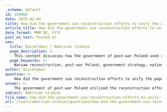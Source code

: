 ```yaml
---
_schema: default
id: 169068
date: 2025-02-04
title: How did the government use reconstruction efforts to unify the populace in post-war Warsaw?
article_title: How did the government use reconstruction efforts to unify the populace in post-war Warsaw?
date_format: MMM DD, YYYY
post_on_text: Posted on
seo:
  title: QuickTakes | American studies
  page_description: >-
    This content discusses how the government of post-war Poland used reconstruction efforts in Warsaw to unify the populace through symbolic rebuilding, propaganda, centralized planning, cultural initiatives, and the adoption of socialist architectural styles.
  page_keywords: >-
    Warsaw reconstruction, post-war Poland, government strategy, national identity, cultural heritage, propaganda, socialist realism, urban planning, community building, architectural ideology
author: QuickTakes
question: >-
    How did the government use reconstruction efforts to unify the populace in post-war Warsaw?
answer: >-
    The government of post-war Poland utilized the reconstruction efforts in Warsaw as a means to unify the populace through several strategic approaches that intertwined ideological, cultural, and social elements. Here are the key ways in which this was achieved:\n\n1. **Symbolic Rebuilding**: The reconstruction of Warsaw was not merely a physical endeavor; it was a symbolic act aimed at restoring Polish national identity and cultural heritage. By focusing on the restoration of historic sites, such as the Old Town, the government sought to evoke a sense of pride and continuity among the citizens. This act of rebuilding was framed as a collective effort, reinforcing the idea that the populace was actively participating in the revival of their city and nation.\n\n2. **Propaganda and Ideological Messaging**: The Communist regime effectively used propaganda to promote the narrative of resilience and unity among the Varsovians. The image of heroic citizens working together to rebuild their city was widely disseminated through art, literature, and public speeches. This portrayal served to legitimize the government’s authority and foster a sense of shared purpose among the people, aligning their efforts with the ideological goals of socialism.\n\n3. **Centralized Urban Planning**: The command economy allowed the government to exert control over urban planning and development. This centralized approach facilitated large-scale reconstruction projects that prioritized housing for workers and public infrastructure. By providing essential services and amenities, the government aimed to improve the quality of life for residents, thereby fostering a sense of community and belonging.\n\n4. **Cultural and Social Revitalization**: The reconstruction efforts were accompanied by initiatives aimed at social and economic revitalization. The influx of returning residents demonstrated the resilience of the Varsovians, and the government capitalized on this by promoting cultural events and public gatherings that celebrated the city’s recovery. These activities helped to strengthen social bonds and create a shared identity among the populace.\n\n5. **Architectural Ideology**: The adoption of Socialist Realism in architecture during the reconstruction period was a deliberate choice to reflect socialist values. The design of new buildings and public spaces was intended to embody the ideals of the regime, promoting a vision of a modern, egalitarian society. This architectural style not only transformed the urban landscape but also served as a constant reminder of the government’s commitment to building a better future for all citizens.\n\nIn summary, the post-war reconstruction of Warsaw was a multifaceted effort that aimed to unify the populace through symbolic acts of rebuilding, strategic propaganda, centralized planning, cultural revitalization, and the promotion of an ideological architectural style. These efforts collectively contributed to a sense of national identity and community among the citizens, reinforcing the political power of the Communist regime in the process.
subject: American studies
file_name: how-did-the-government-use-reconstruction-efforts-to-unify-the-populace-in-postwar-warsaw.md
url: /learn/american-studies/questions/how-did-the-government-use-reconstruction-efforts-to-unify-the-populace-in-postwar-warsaw
---
```


&nbsp;